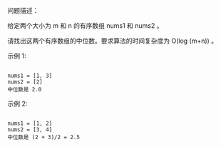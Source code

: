 问题描述：

给定两个大小为 m 和 n 的有序数组 nums1 和 nums2 。

请找出这两个有序数组的中位数。要求算法的时间复杂度为 O(log (m+n)) 。

示例 1:
```

nums1 = [1, 3]
nums2 = [2]
中位数是 2.0

```



示例 2:

```

nums1 = [1, 2]
nums2 = [3, 4]
中位数是 (2 + 3)/2 = 2.5

```